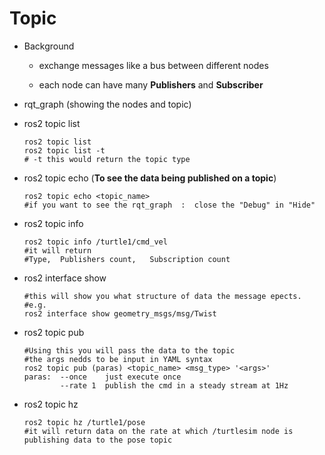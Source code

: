 # Topic

* Background

  * exchange messages like a bus between  different nodes

  * each node can have many **Publishers** and **Subscriber**

    

* rqt_graph  (showing the nodes and topic)

* ros2 topic list

  ```
  ros2 topic list
  ros2 topic list -t 
  # -t this would return the topic type
  ```

* ros2 topic echo (**To see the data being published on a topic**) 

  ```shell
  ros2 topic echo <topic_name>
  #if you want to see the rqt_graph  :  close the "Debug" in "Hide"
  ```

  

* ros2 topic info

  ```shell
  ros2 topic info /turtle1/cmd_vel
  #it will return 
  #Type,  Publishers count,   Subscription count
  ```

  

* ros2 interface show

  ```shell
  #this will show you what structure of data the message epects.
  #e.g.
  ros2 interface show geometry_msgs/msg/Twist
  ```

  

* ros2 topic pub

  ```shell
  #Using this you will pass the data to the topic
  #the args nedds to be input in YAML syntax
  ros2 topic pub (paras) <topic_name> <msg_type> '<args>'
  paras:  --once    just execute once
          --rate 1  publish the cmd in a steady stream at 1Hz
  ```

  

* ros2 topic hz

  ```shell
  ros2 topic hz /turtle1/pose
  #it will return data on the rate at which /turtlesim node is publishing data to the pose topic
  ```

  